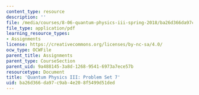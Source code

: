 ```yaml
---
content_type: resource
description: ''
file: /media/courses/8-06-quantum-physics-iii-spring-2018/ba26d366da97c9ab4e208f5499d51ded_MIT8_06S18ps7.pdf
file_type: application/pdf
learning_resource_types:
- Assignments
license: https://creativecommons.org/licenses/by-nc-sa/4.0/
ocw_type: OCWFile
parent_title: Assignments
parent_type: CourseSection
parent_uid: 9a488145-3a8d-1268-9541-6973a7ece57b
resourcetype: Document
title: 'Quantum Physics III: Problem Set 7'
uid: ba26d366-da97-c9ab-4e20-8f5499d51ded
---
```

